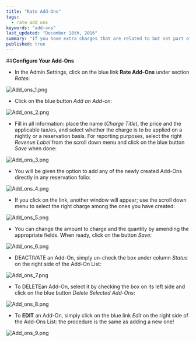 ```yaml
---
title: "Rate Add-Ons"
tags: 
  - rate add ons
keywords: "add-ons"
last_updated: "December 18th, 2016"
summary: "If you have extra charges that are related to but not part of room charges, you can set them up via the Add-ons items. The latter are available to add for each reservation."
published: true
---
```






##**Configure Your Add-Ons**




 - In the Admin Settings, click on the blue link **Rate Add-Ons** under section _Rates_:  

![Add_ons_1.png]({{site.baseurl}}/images/Add_ons_1.png)




 - Click on the blue button _Add an Add-on_:  
 
 
![Add_ons_2.png]({{site.baseurl}}/images/Add_ons_2.png)


 
 - Fill in all information: place the name (_Charge Title_), the price and the applicable tax/es, and select whether the charge is to be applied on a nightly or a reservation basis. For reporting purposes, select the right _Revenue Label_ from the scroll down menu and click on the blue button _Save_ when done:  
 

![Add_ons_3.png]({{site.baseurl}}/images/Add_ons_3.png)




 - You will be given the option to add any of the newly created Add-Ons directly in any reservation folio:  
 
 
![Add_ons_4.png]({{site.baseurl}}/images/Add_ons_4.png)




 
 - If you click on the link, another window will appear; use the scroll down menu to select the right charge among the ones you have created: 
 

![Add_ons_5.png]({{site.baseurl}}/images/Add_ons_5.png)





- You can change the amount to charge and the quantity by amending the appropriate fields. When ready, click on the button _Save_: 

![Add_ons_6.png]({{site.baseurl}}/images/Add_ons_6.png)



- <span class="label label-info">DEACTIVATE</span> an Add-On, simply un-check the box under column _Status_ on the right side of the Add-On List:  

![Add_ons_7.png]({{site.baseurl}}/images/Add_ons_7.png)




 - To <span class="label label-info">DELETE</span>an Add-On, select it by checking the box on its left side and click on the blue button _Delete Selected Add-Ons_:  

![Add_ons_8.png]({{site.baseurl}}/images/Add_ons_8.png)




- To **EDIT** an Add-On, simply click on the blue link _Edit_ on the right side of the Add-Ons List: the procedure is the same as adding a new one!  

![Add_ons_9.png]({{site.baseurl}}/images/Add_ons_9.png)

